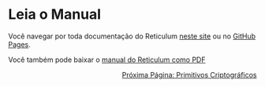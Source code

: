 # Leia o Manual
Você navegar por toda documentação do Reticulum [neste site](https://reticulum.network/manual/index.html) ou no [GitHub Pages](https://markqvist.github.io/Reticulum/manual/).

Você também pode baixar o [manual do Reticulum como PDF](https://reticulum.network/manual/Reticulum%20Manual.pdf)

<p align="right"><a href="crypto_pt-br.html">Próxima Página: Primitivos Criptográficos</a></p>
